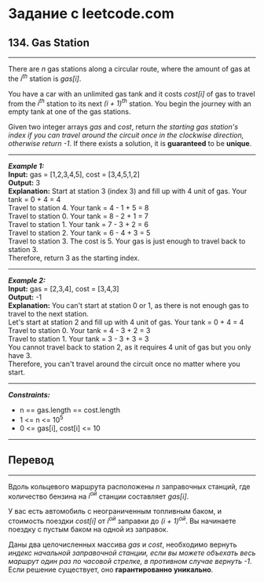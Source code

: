 # Задание с leetcode.com
## 134. Gas Station

---

There are *n* gas stations along a circular route, where the amount of gas at the *i<sup>th</sup>* station is *gas[i]*.

You have a car with an unlimited gas tank and it costs *cost[i]* of gas to travel from the  *i<sup>th</sup>* station to its next *(i + 1)<sup>th</sup>* station. You begin the journey with an empty tank at one of the gas stations.

Given two integer arrays *gas* and *cost*, return *the starting gas station's index if you can travel around the circuit once in the clockwise direction, otherwise return -1*. If there exists a solution, it is **guaranteed** to be **unique**.

---

***Example 1:***</br>
**Input:** gas = [1,2,3,4,5], cost = [3,4,5,1,2]</br>
**Output:** 3</br>
**Explanation:** Start at station 3 (index 3) and fill up with 4 unit of gas. Your tank = 0 + 4 = 4</br>
Travel to station 4. Your tank = 4 - 1 + 5 = 8</br>
Travel to station 0. Your tank = 8 - 2 + 1 = 7</br>
Travel to station 1. Your tank = 7 - 3 + 2 = 6</br>
Travel to station 2. Your tank = 6 - 4 + 3 = 5</br>
Travel to station 3. The cost is 5. Your gas is just enough to travel back to station 3.</br>
Therefore, return 3 as the starting index.</br>

---

***Example 2:***</br>
**Input:** gas = [2,3,4], cost = [3,4,3]</br>
**Output:** -1</br>
**Explanation:** You can't start at station 0 or 1, as there is not enough gas to travel to the next station.</br>
Let's start at station 2 and fill up with 4 unit of gas. Your tank = 0 + 4 = 4</br>
Travel to station 0. Your tank = 4 - 3 + 2 = 3</br>
Travel to station 1. Your tank = 3 - 3 + 3 = 3</br>
You cannot travel back to station 2, as it requires 4 unit of gas but you only have 3.</br>
Therefore, you can't travel around the circuit once no matter where you start.</br>

---

***Constraints:***</br>
- n == gas.length == cost.length</br>
- 1 <= n <= 10<sup>5</sup></br>
- 0 <= gas[i], cost[i] <= 10</br>
  
---

## Перевод

---

Вдоль кольцевого маршрута расположены *n* заправочных станций, где количество бензина на *i<sup>ой</sup>* станции составляет *gas[i]*.

У вас есть автомобиль с неограниченным топливным баком, и стоимость поездки *cost[i]* от *i<sup>ой</sup>* заправки до *(i + 1)<sup>ой</sup>*. Вы начинаете поездку с пустым баком на одной из заправок.

Даны два целочисленных массива *gas* и *cost*, необходимо вернуть *индекс начальной заправочной станции, если вы можете объехать весь маршрут один раз по часовой стрелке, в противном случае вернуть -1*. Если решение существует, оно **гарантированно уникально**.